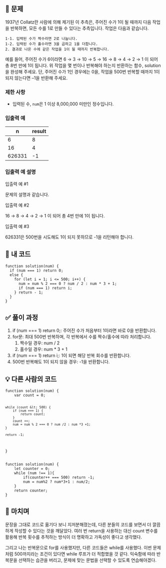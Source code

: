 <h2 id="📍-문제">📍 문제</h2>
<p>1937년 Collatz란 사람에 의해 제기된 이 추측은, 주어진 수가 1이 될 때까지 다음 작업을 반복하면, 모든 수를 1로 만들 수 있다는 추측입니다. 작업은 다음과 같습니다.</p>
<p><code>1-1. 입력된 수가 짝수라면 2로 나눕니다. 
1-2. 입력된 수가 홀수라면 3을 곱하고 1을 더합니다. 
2. 결과로 나온 수에 같은 작업을 1이 될 때까지 반복합니다.</code></p>
<p>예를 들어, 주어진 수가 6이라면 6 → 3 → 10 → 5 → 16 → 8 → 4 → 2 → 1 이 되어 총 8번 만에 1이 됩니다. 위 작업을 몇 번이나 반복해야 하는지 반환하는 함수, solution을 완성해 주세요. 단, 주어진 수가 1인 경우에는 0을, 작업을 500번 반복할 때까지 1이 되지 않는다면 –1을 반환해 주세요.</p>
<h3 id="제한-사항">제한 사항</h3>
<ul>
<li>입력된 수, <code>num</code>은 1 이상 8,000,000 미만인 정수입니다.</li>
</ul>
<h3 id="입출력-예">입출력 예</h3>
<table>
<thead>
<tr>
<th>n</th>
<th>result</th>
</tr>
</thead>
<tbody><tr>
<td>6</td>
<td>8</td>
</tr>
<tr>
<td>16</td>
<td>4</td>
</tr>
<tr>
<td>626331</td>
<td>-1</td>
</tr>
</tbody></table>
<h3 id="입출력-예-설명">입출력 예 설명</h3>
<p>입출력 예 #1</p>
<p>문제의 설명과 같습니다.</p>
<p>입출력 예 #2</p>
<p>16 → 8 → 4 → 2 → 1 이 되어 총 4번 만에 1이 됩니다.</p>
<p>입출력 예 #3</p>
<p>626331은 500번을 시도해도 1이 되지 못하므로 -1을 리턴해야 합니다.</p>
<h2 id="🥔-내-코드">🥔 내 코드</h2>
<pre><code class="language-jsx">function solution(num) {
  if (num === 1) return 0;
  else {
    for (let i = 1; i &lt;= 500; i++) {
      num = num % 2 === 0 ? num / 2 : num * 3 + 1;
      if (num === 1) return i;
    } return - 1;
  }
}</code></pre>
<h2 id="✅-풀이-과정">✅ 풀이 과정</h2>
<ol>
<li>if (num === 1) return 0;: 주어진 수가 처음부터 1이라면 바로 0을 반환합니다.</li>
<li>for문: 최대 500번 반복하며, 각 반복에서 수를 짝수/홀수에 따라 처리합니다.<ol>
<li>짝수일 경우: num / 2</li>
<li>홀수일 경우: num * 3 + 1</li>
</ol>
</li>
<li>if (num === 1) return i;: 1이 되면 해당 반복 회수를 반환합니다.</li>
<li>500번 반복해도 1이 되지 않을 경우: -1을 반환합니다.</li>
</ol>
<h2 id="💡-다른-사람의-코드">💡 다른 사람의 코드</h2>
<pre><code class="language-jsx">function solution(num) {
    var count = 0;

    while (count &lt; 500) {
        if (num === 1) {
            return count;
        }
        count ++;
        num = num % 2 === 0 ? num /2 : num *3 +1;
    }

    return -1;
}</code></pre>
<pre><code class="language-jsx">function solution(num) {
    let counter = 0;
    while (num !== 1){
        if(counter++ === 500) return -1;
        num = num%2 ? num*3+1 : num/2;
    }
    return counter;
}</code></pre>
<h2 id="💬-마치며">💬 마치며</h2>
<p>문장을 그대로 코드로 옮기다 보니 지저분해졌는데, 다른 분들의 코드를 보면서 더 깔끔하게 작성할 수 있다는 것을 깨달았다. 여러 번 return을 사용하는 대신 count 변수를 활용해 반복 횟수를 추적하는 방식이 더 명확하고 가독성이 좋다고 생각했다.</p>
<p>그리고 나는 반복문으로 for를 사용했지만, 다른 코드들은 while를 사용했다. 이번 문제처럼 500까지라는 조건이 있다면 while 루프가 더 적합했을 것 같다. 익숙함에 따라 반복문을 선택하는 습관을 버리고, 문제에 맞는 문법을 선택할 수 있도록 연습해야겠다.</p>